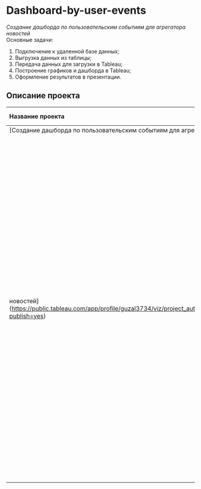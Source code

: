 # Dashboard-by-user-events
*Создание дашборда по пользовательским событиям для агрегатора новостей*   
Основные задачи:   
1. Подключение к удаленной базе данных;
2. Выгрузка данных из таблицы;
3. Передача данных для загрузки в Tableau;
4. Построение графиков и дашборда в Tableau;
5. Оформление результатов в презентации.
## Описание проекта
| **Название проекта** | **Описание** | **Используемые библиотеки** |
| :-------------------- | :-------------------- |:--------------------|
|[Создание дашборда по пользовательским событиям для агрегатора
новостей](https://public.tableau.com/app/profile/guzal3734/viz/project_automation_ChukhlebovaGR/project_automation_ChukhlebovaGR?publish=yes)|Работу над этим проектом я провела на удаленной машине в сервисе Yandex.Cloud. Мной был установлен PostgreSQL, развернута база данных. Затем я написала скрипт пайплайна, который позволил собирать данные за определенный временной период, и настроила его автономную работу через crontab. Для визуализации собранных данных я написала скрипт дашборда с несколькими фильтрами и также запустил его на удаленной машине. По результатам была подготовлена презентация с полученными графиками. | *SQLAlchemy PostgreSQL dash Tableau* |

